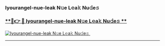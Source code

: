 ### Iyourangel-nue-leak N𝚞e L𝚎a𝚔 Nu𝚍e𝚜   

### [ **🔗👉 🔴 Iyourangel-nue-leak N𝚞e L𝚎a𝚔 Nu𝚍e𝚜 **](https://taap.it/xNRuk4)  

[![Iyourangel-nue-leak N𝚞e L𝚎a𝚔 Nu𝚍e𝚜 ](https://i.imgur.com/0qMVB7G.gif)](https://taap.it/xNRuk4)  

___  
